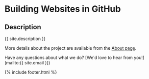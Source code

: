              
 # Building Websites in GitHub
             
 ## Description
 {{ site.description }}
             
 More details about the project are available from the [About page](about).  
             
 Have any questions about what we do? [We'd love to hear from you!](mailto:{{ site.email }})

{% include footer.html %}
